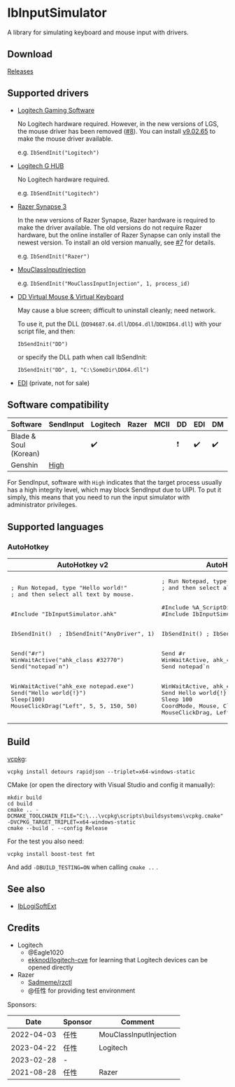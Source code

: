 # IbInputSimulator
A library for simulating keyboard and mouse input with drivers.

## Download
[Releases](https://github.com/Chaoses-Ib/IbInputSimulator/releases)

## Supported drivers
- [Logitech Gaming Software](https://support.logi.com/hc/en-gb/articles/360025298053-Logitech-Gaming-Software)

  No Logitech hardware required. However, in the new versions of LGS, the mouse driver has been removed ([#8](https://github.com/Chaoses-Ib/IbInputSimulator/issues/8)). You can install [v9.02.65](https://github.com/Chaoses-Ib/IbLogiSoftExt/releases/download/v0.1/LGS.v9.02.65_x64.exe) to make the mouse driver available.

  e.g. `IbSendInit("Logitech")`

- [Logitech G HUB](https://www.logitechg.com/innovation/g-hub.html)

  No Logitech hardware required.

  e.g. `IbSendInit("Logitech")`

- [Razer Synapse 3](https://www.razer.com/synapse-3)

  In the new versions of Razer Synapse, Razer hardware is required to make the driver available. The old versions do not require Razer hardware, but the online installer of Razer Synapse can only install the newest version. To install an old version manually, see [#7](https://github.com/Chaoses-Ib/IbInputSimulator/issues/7) for details.

  e.g. `IbSendInit("Razer")`

- [MouClassInputInjection](https://github.com/Chaoses-Ib/MouClassInputInjection)

  e.g. `IbSendInit("MouClassInputInjection", 1, process_id)`

- [DD Virtual Mouse & Virtual Keyboard](https://github.com/ddxoft/master)

  May cause a blue screen; difficult to uninstall cleanly; need network.

  To use it, put the DLL (`DD94687.64.dll`/`DD64.dll`/`DDHID64.dll`) with your script file, and then:
  ```ahk
  IbSendInit("DD")
  ```
  or specify the DLL path when call IbSendInit:
  ```ahk
  IbSendInit("DD", 1, "C:\SomeDir\DD64.dll")
  ```

- [EDI](https://t.me/Chaoses_Ib) (private, not for sale)

## Software compatibility
Software | SendInput | Logitech | Razer | MCII | DD | EDI | DM | Other
--- | --- | --- | --- | --- | --- | --- | --- | ---
Blade & Soul (Korean) <!--220703--> | | ✔️ | | | ❗ | ✔️ | ✔️ | ❌ SendInput hook
Genshin | [High](https://meta.appinn.net/t/topic/44865/10?u=chaoses_ib)

For SendInput, software with `High` indicates that the target process usually has a high integrity level, which may block SendInput due to UIPI. To put it simply, this means that you need to run the input simulator with administrator privileges.

## Supported languages
### AutoHotkey
<table>
<thead><tr>
    <th>AutoHotkey v2</th>
    <th>AutoHotkey v1</th>
</tr></thead>
<tbody>
    <tr>
        <td><pre lang="ahk">; Run Notepad, type "Hello world!"
; and then select all text by mouse.
<br/>
#Include "IbInputSimulator.ahk"
<br/>
IbSendInit()  ; IbSendInit("AnyDriver", 1)
<br/>
Send("#r")
WinWaitActive("ahk_class #32770")
Send("notepad`n")
<br/>
WinWaitActive("ahk_exe notepad.exe")
Send("Hello world{!}")
Sleep(100)
MouseClickDrag("Left", 5, 5, 150, 50)</pre></td>
        <td><pre lang="ahk">; Run Notepad, type "Hello world!"
; and then select all text by mouse.
<br/>
#Include %A_ScriptDir%
#Include IbInputSimulator.ahk
<br/>
IbSendInit() ; IbSendInit("AnyDriver", 1)
<br/>
Send #r
WinWaitActive, ahk_class #32770
Send notepad`n
<br/>
WinWaitActive, ahk_exe notepad.exe
Send Hello world{!}
Sleep 100
CoordMode, Mouse, Client
MouseClickDrag, Left, 5, 5, 150, 50</pre></td>
    </tr>
</tbody>
</table>

## Build
[vcpkg](https://github.com/microsoft/vcpkg):
```
vcpkg install detours rapidjson --triplet=x64-windows-static
```
CMake (or open the directory with Visual Studio and config it manually):
```
mkdir build
cd build
cmake .. -DCMAKE_TOOLCHAIN_FILE="C:\...\vcpkg\scripts\buildsystems\vcpkg.cmake" -DVCPKG_TARGET_TRIPLET=x64-windows-static
cmake --build . --config Release
```

For the test you also need:
```
vcpkg install boost-test fmt
```
And add `-DBUILD_TESTING=ON` when calling `cmake ..` .

## See also
- [IbLogiSoftExt](https://github.com/Chaoses-Ib/IbLogiSoftExt)

## Credits
- Logitech
  - @Eagle1020
  - [ekknod/logitech-cve](https://github.com/ekknod/logitech-cve) for learning that Logitech devices can be opened directly
- Razer
  - [Sadmeme/rzctl](https://github.com/Sadmeme/rzctl)
  - @任性 for providing test environment

Sponsors:

Date | Sponsor | Comment
--- | --- | ---
2022-04-03 | 任性 | MouClassInputInjection
2023-04-22 | 任性 | Logitech
2023-02-28 | - |
2021-08-28 | 任性 | Razer